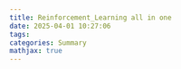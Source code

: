 ```yaml
---
title: Reinforcement_Learning all in one
date: 2025-04-01 10:27:06
tags:
categories: Summary
mathjax: true
---
```

